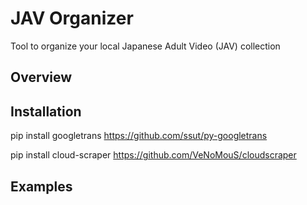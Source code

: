 # JAV Organizer

Tool to organize your local Japanese Adult Video (JAV) collection

## Overview

## Installation

pip install googletrans
https://github.com/ssut/py-googletrans

pip install cloud-scraper
https://github.com/VeNoMouS/cloudscraper

## Examples

